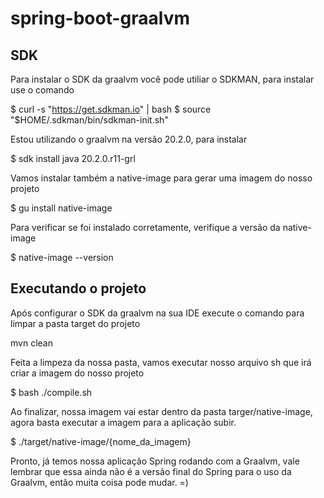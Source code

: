 # spring-boot-graalvm

## SDK
Para instalar o SDK da graalvm você pode utiliar o SDKMAN, para instalar use o comando
  
  $ curl -s "https://get.sdkman.io" | bash
  $ source "$HOME/.sdkman/bin/sdkman-init.sh"

Estou utilizando o graalvm na versão 20.2.0, para instalar 

  $ sdk install java 20.2.0.r11-grl
  
Vamos instalar também a native-image para gerar uma imagem do nosso projeto

  $ gu install native-image

Para verificar se foi instalado corretamente, verifique a versão da native-image

  $ native-image --version

## Executando o projeto
Após configurar o SDK da graalvm na sua IDE execute o comando para limpar a pasta target do projeto
  
  mvn clean
  
Feita a limpeza da nossa pasta, vamos executar nosso arquivo sh que irá criar a imagem do nosso projeto

  $ bash ./compile.sh
  
Ao finalizar, nossa imagem vai estar dentro da pasta targer/native-image, agora basta executar a imagem para a aplicação subir.

  $ ./target/native-image/{nome_da_imagem}
  
Pronto, já temos nossa aplicação Spring rodando com a Graalvm, 
vale lembrar que essa ainda não é a versão final do Spring para o uso da Graalvm, então muita coisa pode mudar. =)
  
